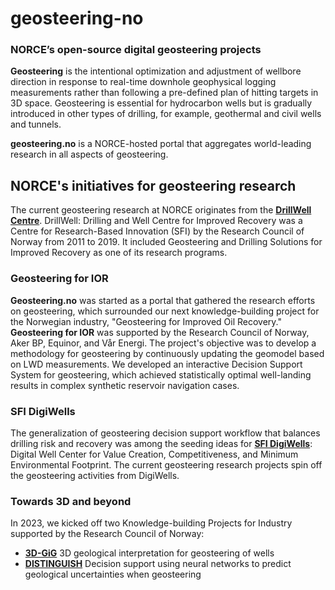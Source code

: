# geosteering-no
### NORCE’s open-source digital geosteering projects

**Geosteering** is the intentional optimization and adjustment of wellbore direction in response to real-time downhole geophysical logging measurements rather than following a pre-defined plan of hitting targets in 3D space. Geosteering is essential for hydrocarbon wells but is gradually introduced in other types of drilling, for example, geothermal and civil wells and tunnels.

**geosteering.no** is a NORCE-hosted portal that aggregates world-leading research in all aspects of geosteering.

## NORCE's initiatives for geosteering research

The current geosteering research at NORCE originates from the 
**[DrillWell Centre](https://drillwell.no/home)**. DrillWell: Drilling and Well Centre for Improved Recovery was a Centre for Research-Based Innovation (SFI) by the Research Council of Norway from 2011 to 2019. It included Geosteering and Drilling Solutions for Improved Recovery as one of its research programs. 

### Geosteering for IOR

**Geosteering.no** was started as a portal that gathered the research efforts on geosteering, which surrounded our next knowledge-building project for the Norwegian industry, "Geosteering for Improved Oil Recovery." **Geosteering for IOR** was supported by the Research Council of Norway, Aker BP, Equinor, and Vår Energi. The project's objective was to develop a methodology for geosteering by continuously updating the geomodel based on LWD measurements. 
We developed an interactive Decision Support System for geosteering, which achieved statistically optimal well-landing results in complex synthetic reservoir navigation cases. 

### SFI DigiWells

The generalization of geosteering decision support workflow that balances drilling risk and recovery was among the seeding ideas for **[SFI DigiWells](https://digiwells.no/)**: Digital Well Center for Value Creation, Competitiveness, and Minimum Environmental Footprint. 
The current geosteering research projects spin off the geosteering activities from DigiWells.   

### Towards 3D and beyond
In 2023, we kicked off two Knowledge-building Projects for Industry supported by the Research Council of Norway:
* **[3D-GiG](/3d-gig)** 3D geological interpretation for geosteering of wells
* **[DISTINGUISH](/distinguish)** Decision support using neural networks to predict geological uncertainties when geosteering
